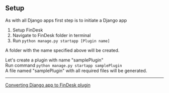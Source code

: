 ## Setup
As with all Django apps first step is to initiate a Django app
1. Setup FinDesk
2. Navigate to FinDesk folder in terminal
3. Run `python manage.py startapp [Plugin name]`

A folder with the name specified above will be created.

Let's create a plugin with name "samplePlugin"  
Run command `python manage.py startapp samplePlugin`  
A file named "samplePlugin" with all required files will be generated.
___
[Converting Django app to FinDesk plugin](./appToPlugin.md)